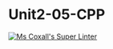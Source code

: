 # Unit2-05-CPP
[![Ms Coxall's Super Linter](https://github.com/ICS3C-Programming-BoluwatifeD/Unit2-05-cpp/workflows/Mr%20Coxall's%20Super%20Linter/badge.svg)](https://github.com/ICS3C-Programming-BoluwatifeD/Unit2-05-cpp/actions/)
